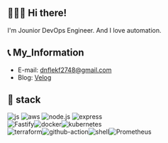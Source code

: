 ## 💁🏻‍♂️ Hi there!  

I'm Jounior DevOps Engineer. And I love automation.

## 📞 My_Information
- E-mail: dnflekf2748@gmail.com
- Blog: [Velog](https://velog.io/@dnflekf2748)


## 🔧 stack

<img alt="js" src
="https://img.shields.io/badge/javascript-F7DF1E.svg?&style=for-the-badge&logo=javascript&logoColor=white"/> <img alt="aws" src
="https://img.shields.io/badge/aws-232F3E.svg?&style=for-the-badge&logo=Amazon AWS&logoColor=white"/> <img alt="node.js" src
="https://img.shields.io/badge/node.js-339933.svg?&style=for-the-badge&logo=Node.js&logoColor=white"/> <img alt="express" src
="https://img.shields.io/badge/express-000000.svg?&style=for-the-badge&logo=express&logoColor=white"/> <br> <img alt="Fastify" src
="https://img.shields.io/badge/Fastify-000000.svg?&style=for-the-badge&logo=Fastify&logoColor=white"/><img alt="docker" src
="https://img.shields.io/badge/docker-2496ED.svg?&style=for-the-badge&logo=docker&logoColor=white"/><img alt="kubernetes" src
="https://img.shields.io/badge/kubernetes-326CE5.svg?&style=for-the-badge&logo=kubernetes&logoColor=white"/><br>  <img alt="terraform" src
="https://img.shields.io/badge/terraform-7B42BC.svg?&style=for-the-badge&logo=terraform&logoColor=white"/><img alt="github-action" src
="https://img.shields.io/badge/GitHub Actions-2088FF.svg?&style=for-the-badge&logo=GitHub Actions&logoColor=white"/><img alt="shell" src
="https://img.shields.io/badge/shell-FFD500.svg?&style=for-the-badge&logo=shell&logoColor=white"/><img alt="Prometheus" src
="https://img.shields.io/badge/Prometheus-E6522C.svg?&style=for-the-badge&logo=Prometheus&logoColor=white"/>

